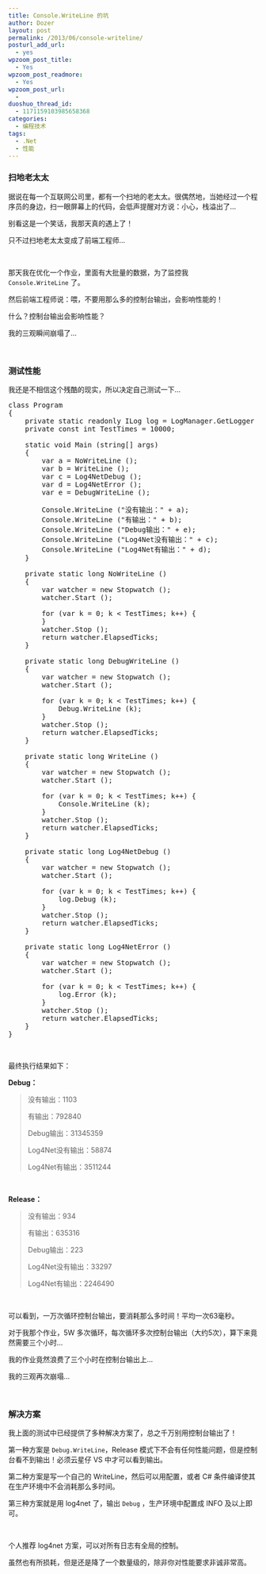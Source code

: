 ```yaml
---
title: Console.WriteLine 的坑
author: Dozer
layout: post
permalink: /2013/06/console-writeline/
posturl_add_url:
  - yes
wpzoom_post_title:
  - Yes
wpzoom_post_readmore:
  - Yes
wpzoom_post_url:
  - 
duoshuo_thread_id:
  - 1171159103985658368
categories:
  - 编程技术
tags:
  - .Net
  - 性能
---
```


### <span id="i">扫地老太太</span>

据说在每一个互联网公司里，都有一个扫地的老太太。很偶然地，当她经过一个程序员的身边，扫一眼屏幕上的代码，会低声提醒对方说：小心，栈溢出了…

别看这是一个笑话，我那天真的遇上了！

只不过扫地老太太变成了前端工程师…

&nbsp;

那天我在优化一个作业，里面有大批量的数据，为了监控我 `Console.WriteLine` 了。

然后前端工程师说：喂，不要用那么多的控制台输出，会影响性能的！

什么？控制台输出会影响性能？

我的三观瞬间崩塌了…

<!--more-->

&nbsp;

### <span id="i-2">测试性能</span>

我还是不相信这个残酷的现实，所以决定自己测试一下…

<pre class="lang:c# decode:true">class Program
{
	private static readonly ILog log = LogManager.GetLogger (typeof(Program));
	private const int TestTimes = 10000;

	static void Main (string[] args)
	{
		var a = NoWriteLine ();
		var b = WriteLine ();
		var c = Log4NetDebug ();
		var d = Log4NetError ();
		var e = DebugWriteLine ();

		Console.WriteLine ("没有输出：" + a);
		Console.WriteLine ("有输出：" + b);
		Console.WriteLine ("Debug输出：" + e);
		Console.WriteLine ("Log4Net没有输出：" + c);
		Console.WriteLine ("Log4Net有输出：" + d);
	}

	private static long NoWriteLine ()
	{
		var watcher = new Stopwatch ();
		watcher.Start ();

		for (var k = 0; k &lt; TestTimes; k++) {
		}
		watcher.Stop ();
		return watcher.ElapsedTicks;
	}

	private static long DebugWriteLine ()
	{
		var watcher = new Stopwatch ();
		watcher.Start ();

		for (var k = 0; k &lt; TestTimes; k++) {
			Debug.WriteLine (k);
		}
		watcher.Stop ();
		return watcher.ElapsedTicks;
	}

	private static long WriteLine ()
	{
		var watcher = new Stopwatch ();
		watcher.Start ();

		for (var k = 0; k &lt; TestTimes; k++) {
			Console.WriteLine (k);
		}
		watcher.Stop ();
		return watcher.ElapsedTicks;
	}

	private static long Log4NetDebug ()
	{
		var watcher = new Stopwatch ();
		watcher.Start ();

		for (var k = 0; k &lt; TestTimes; k++) {
			log.Debug (k);
		}
		watcher.Stop ();
		return watcher.ElapsedTicks;
	}

	private static long Log4NetError ()
	{
		var watcher = new Stopwatch ();
		watcher.Start ();

		for (var k = 0; k &lt; TestTimes; k++) {
			log.Error (k);
		}
		watcher.Stop ();
		return watcher.ElapsedTicks;
	}
}</pre>

&nbsp;

最终执行结果如下：

**Debug：**

> 没有输出：1103
> 
> 有输出：792840
> 
> Debug输出：31345359
> 
> Log4Net没有输出：58874
> 
> Log4Net有输出：3511244

&nbsp;

**Release：**

> 没有输出：934
> 
> 有输出：635316
> 
> Debug输出：223
> 
> Log4Net没有输出：33297
> 
> Log4Net有输出：2246490

&nbsp;

可以看到，一万次循环控制台输出，要消耗那么多时间！平均一次63毫秒。

对于我那个作业，5W 多次循环，每次循环多次控制台输出（大约5次），算下来竟然需要三个小时…

我的作业竟然浪费了三个小时在控制台输出上…

我的三观再次崩塌…

&nbsp;

### <span id="i-3">解决方案</span>

我上面的测试中已经提供了多种解决方案了，总之千万别用控制台输出了！

第一种方案是 `Debug.WriteLine`，Release 模式下不会有任何性能问题，但是控制台看不到输出！必须云星仔 VS 中才可以看到输出。

第二种方案是写一个自己的 WriteLine，然后可以用配置，或者 C# 条件编译使其在生产环境中不会消耗那么多时间。

第三种方案就是用 log4net 了，输出 `Debug` ，生产环境中配置成 INFO 及以上即可。

&nbsp;

个人推荐 log4net 方案，可以对所有日志有全局的控制。

虽然也有所损耗，但是还是降了一个数量级的，除非你对性能要求非诚非常高。
